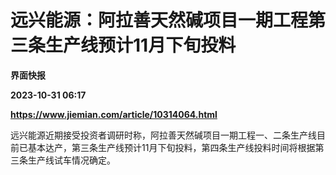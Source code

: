# 远兴能源：阿拉善天然碱项目一期工程第三条生产线预计11月下旬投料
**界面快报**

**2023-10-31 06:17**

**https://www.jiemian.com/article/10314064.html**

远兴能源近期接受投资者调研时称，阿拉善天然碱项目一期工程一、二条生产线目前已基本达产，第三条生产线预计11月下旬投料，第四条生产线投料时间将根据第三条生产线试车情况确定。